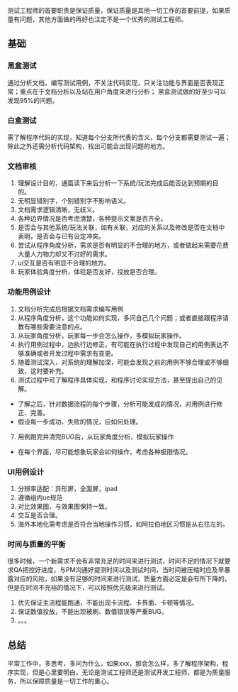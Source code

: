 测试工程师的首要职责是保证质量，保证质量是其他一切工作的首要前提，如果质量有问题，其他方面做的再好也注定不是一个优秀的测试工程师。

## 基础
### 黑盒测试
通过分析文档，编写测试用例，不关注代码实现，只关注功能与界面是否表现正常；重点在于文档分析以及站在用户角度来进行分析；
黑盒测试做的好至少可以发现95%的问题。
### 白盒测试
需了解程序代码的实现，知道每个分支所代表的含义，每个分支都需要测试一遍；除此之外还需分析代码架构，找出可能会出现问题的地方。


### 文档审核
1. 理解设计目的，通篇读下来后分析一下系统/玩法完成后能否达到预期的目的。
2. 无明显错别字，个别错别字不影响语义。
3. 文档需求逻辑清晰，无歧义。
4. 各种边界情况是否考虑清楚，各种提示文案是否齐全。
5. 是否会与其他系统/玩法关联，如有关联，对应的关系以及修改是否在文档中表明，是否会与已有设定冲突。
6. 尝试从程序角度分析，需求是否有明显的不合理的地方，或者做起来需要花费大量人力物力却又不讨好的需求。
7. ui交互是否有明显不合理的地方。
8. 玩家体验角度分析，体验是否友好，投放是否合理。

### 功能用例设计
1. 文档分析完成后根据文档需求编写用例
2. 从程序角度分析，这个功能如何实现，多问自己几个问题；或者直接跟程序请教有哪些需要注意的点。
3. 从玩家角度分析，玩家每一步会怎么操作，多模拟玩家操作。
4. 执行用例过程中，边执行边修正，有可能在执行过程中发现自己的用例表达不够准确或者开发过程中需求有变更。
5. 随着测试深入，对系统的理解加深，可能会发现之前的用例不够合理或不够细致，这时要补充。
6. 测试过程中可了解程序具体实现，和程序讨论实现方法，甚至提出自己的见解。
  - 了解之后，针对数据流程的每个步骤，分析可能发成的情况，对用例进行修正、完善。
  - 假设每一步成功、失败的情况，应如何处理。
7. 用例跑完并清完BUG后，从玩家角度分析，模拟玩家操作
  - 在每个界面，尽可能想象玩家会如何操作，考虑各种极限情况。

### UI用例设计
1. 分辨率适配：异形屏，全面屏，ipad
2. 遵循组内ue规范
3. 对比效果图，与效果图保持一致。
4. 交互是否合理。
5. 海外本地化需考虑是否符合当地操作习惯，如阿拉伯地区习惯是从右往左的。

### 时间与质量的平衡
很多时候，一个新需求不会有非常充足的时间来进行测试，时间不足的情况下就要求QA把控好进度，与PM沟通好提测时间以及测试时间，当时间被压缩时应及早暴露对应的风险，如果没有足够的时间来进行测试，质量方面必定是会有所下降的，但是在时间不充裕的情况下，可以按照优先级来进行测试。
1. 优先保证主流程能跑通，不能出现卡流程、卡界面、卡顿等情况。
2. 保证数值投放，不能出现被刷、数值错误等严重BUG。
3. 。。。


## 总结
平常工作中，多思考，多问为什么，如果xxx，那会怎么样，多了解程序架构，程序实现，但是心里要明白，无论是测试工程师还是测试开发工程师，都是为质量服务，所以保障质量是一切工作的重心。

